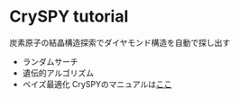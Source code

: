 # CrySPY tutorial
炭素原子の結晶構造探索でダイヤモンド構造を自動で探し出す
- ランダムサーチ
- 遺伝的アルゴリズム
- ベイズ最適化
CrySPYのマニュアルは[ここ](https://tomoki-yamashita.github.io/CrySPY/index.html)

